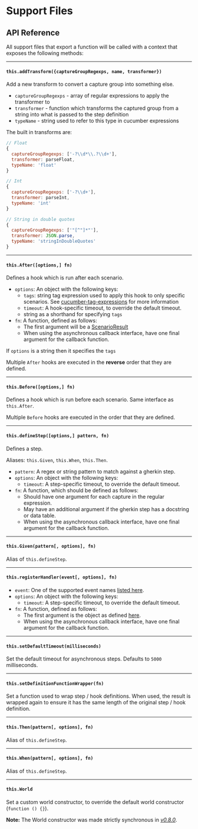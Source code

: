 # Support Files

## API Reference

All support files that export a function will be called with a context that exposes the following methods:

---

#### `this.addTransform({captureGroupRegexps, name, transformer})`

Add a new transform to convert a capture group into something else.

* `captureGroupRegexps` - array of regular expressions to apply the transformer to
* `transformer` - function which transforms the captured group from a string into what is passed to the step definition
* `typeName` - string used to refer to this type in cucumber expressions

The built in transforms are:
```js
// Float
{
  captureGroupRegexps: ['-?\\d*\\.?\\d+'],
  transformer: parseFloat,
  typeName: 'float'
}

// Int
{
  captureGroupRegexps: ['-?\\d+'],
  transformer: parseInt,
  typeName: 'int'
}

// String in double quotes
{
  captureGroupRegexps: ['"[^"]*"'],
  transformer: JSON.parse,
  typeName: 'stringInDoubleQuotes'
}
```

---

#### `this.After([options,] fn)`

Defines a hook which is run after each scenario.

* `options`: An object with the following keys:
  * `tags`: string tag expression used to apply this hook to only specific scenarios. See [cucumber-tag-expressions](https://docs.cucumber.io/tag-expressions/) for more information
  * `timeout`: A hook-specific timeout, to override the default timeout.
  * string as a shorthand for specifying `tags`
* `fn`: A function, defined as follows:
  * The first argument will be a [ScenarioResult](/src/models/scenario_result.js)
  * When using the asynchronous callback interface, have one final argument for the callback function.

If `options` is a string then it specifies the `tags`

Multiple `After` hooks are executed in the **reverse** order that they are defined.

---

#### `this.Before([options,] fn)`

Defines a hook which is run before each scenario. Same interface as `this.After`.

Multiple `Before` hooks are executed in the order that they are defined.

---

#### `this.defineStep([options,] pattern, fn)`

Defines a step.

Aliases: `this.Given`, `this.When`, `this.Then`.

* `pattern`: A regex or string pattern to match against a gherkin step.
* `options`: An object with the following keys:
  - `timeout`: A step-specific timeout, to override the default timeout.
* `fn`: A function, which should be defined as follows:
  - Should have one argument for each capture in the regular expression.
  - May have an additional argument if the gherkin step has a docstring or data table.
  - When using the asynchronous callback interface, have one final argument for the callback function.

---

#### `this.Given(pattern[, options], fn)`

Alias of `this.defineStep`.

---

#### `this.registerHandler(event[, options], fn)`

* `event`: One of the supported event names [listed here](./event_handlers.md).
* `options`: An object with the following keys:
  - `timeout`: A step-specific timeout, to override the default timeout.
* `fn`: A function, defined as follows:
  - The first argument is the object as defined [here](./event_handlers.md).
  - When using the asynchronous callback interface, have one final argument for the callback function.

---

#### `this.setDefaultTimeout(milliseconds)`

Set the default timeout for asynchronous steps. Defaults to `5000` milliseconds.

---

#### `this.setDefinitionFunctionWrapper(fn)`

Set a function used to wrap step / hook definitions. When used, the result is wrapped again to ensure it has the same length of the original step / hook definition.

---

#### `this.Then(pattern[, options], fn)`

Alias of `this.defineStep`.

---

#### `this.When(pattern[, options], fn)`

Alias of `this.defineStep`.

---

#### `this.World`

Set a custom world constructor, to override the default world constructor (`function () {}`).

**Note:** The World constructor was made strictly synchronous in *[v0.8.0](https://github.com/cucumber/cucumber-js/releases/tag/v0.8.0)*.

